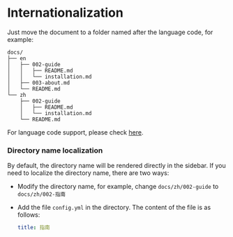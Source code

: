 # Internationalization

Just move the document to a folder named after the language code, for example:

```
docs/
├── en
│   ├── 002-guide
│   │   ├── README.md
│   │   └── installation.md
│   ├── 003-about.md
│   └── README.md
└── zh
    ├── 002-guide
    │   ├── README.md
    │   └── installation.md
    └── README.md
```

For language code support, please check [here](https://github.com/mantou132/gem/tree/master/packages/gem-book/src/bin/lang.json).

### Directory name localization

By default, the directory name will be rendered directly in the sidebar. If you need to localize the directory name, there are two ways:

- Modify the directory name, for example, change `docs/zh/002-guide` to `docs/zh/002-指南`
- Add the file `config.yml` in the directory. The content of the file is as follows:

  ```yml
  title: 指南
  ```
